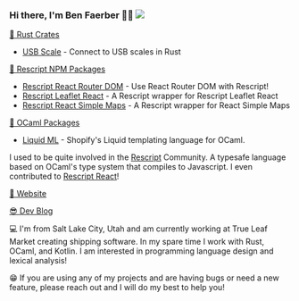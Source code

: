 ### Hi there, I'm Ben Faerber 🦀🐪 ![](https://komarev.com/ghpvc/?username=benfaerber)

[🦀 Rust Crates](https://crates.io/users/benfaerber)
- [USB Scale](https://crates.io/crates/usb_scale) - Connect to USB scales in Rust

[🏫 Rescript NPM Packages](https://www.npmjs.com/~benfaerber)
- [Rescript React Router DOM](https://www.npmjs.com/package/rescript-react-router-dom) - Use React Router DOM with Rescript!
- [Rescript Leaflet React](https://www.npmjs.com/package/rescript-leaflet-react) - A Rescript wrapper for Rescript Leaflet React
- [Rescript React Simple Maps](https://www.npmjs.com/package/rescript-react-simple-maps) - A Rescript wrapper for React Simple Maps

[🐪 OCaml Packages](https://github.com/benfaerber/liquid-ml)
- [Liquid ML](https://github.com/benfaerber/liquid-ml) - Shopify's Liquid templating language for OCaml.

I used to be quite involved in the [Rescript](https://rescript-lang.org/) Community. A typesafe language based on OCaml's type system that compiles to Javascript.
I even contributed to [Rescript React](https://github.com/rescript-lang/rescript-react)!

[📒 Website](https://benfaerber.github.io)

[😎 Dev Blog](https://benfaerber.github.io/#/blog)

💻 I'm from Salt Lake City, Utah and am currently working at True Leaf Market creating shipping software. In my spare time I work with Rust, OCaml, and Kotlin. I am interested in programming language design and lexical analysis!

😁 If you are using any of my projects and are having bugs or need a new feature, please reach out and I will do my best to help you!
